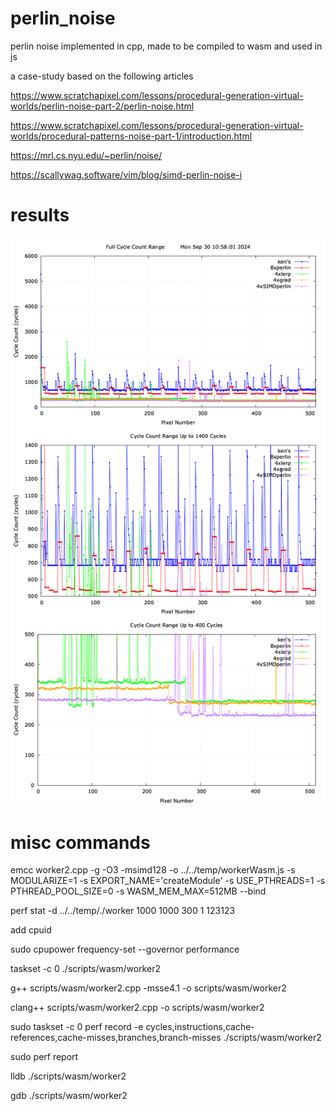 # perlin_noise

perlin noise implemented in cpp, made to be compiled to wasm and used in js

a case-study based on the following articles

https://www.scratchapixel.com/lessons/procedural-generation-virtual-worlds/perlin-noise-part-2/perlin-noise.html

https://www.scratchapixel.com/lessons/procedural-generation-virtual-worlds/procedural-patterns-noise-part-1/introduction.html

https://mrl.cs.nyu.edu/~perlin/noise/

https://scallywag.software/vim/blog/simd-perlin-noise-i


# results

![](./scripts/plot/merge/plot.png)


# misc commands

emcc worker2.cpp -g -O3 -msimd128 -o ../../temp/workerWasm.js     -s MODULARIZE=1     -s EXPORT_NAME='createModule'     -s USE_PTHREADS=1     -s PTHREAD_POOL_SIZE=0     -s  WASM_MEM_MAX=512MB     --bind

perf stat -d ../../temp/./worker 1000 1000 300 1 123123

add cpuid

sudo cpupower frequency-set --governor performance

taskset -c 0 ./scripts/wasm/worker2

g++ scripts/wasm/worker2.cpp -msse4.1 -o scripts/wasm/worker2

clang++ scripts/wasm/worker2.cpp -o scripts/wasm/worker2

sudo taskset -c 0 perf record -e cycles,instructions,cache-references,cache-misses,branches,branch-misses ./scripts/wasm/worker2

sudo perf report

lldb ./scripts/wasm/worker2

gdb ./scripts/wasm/worker2
